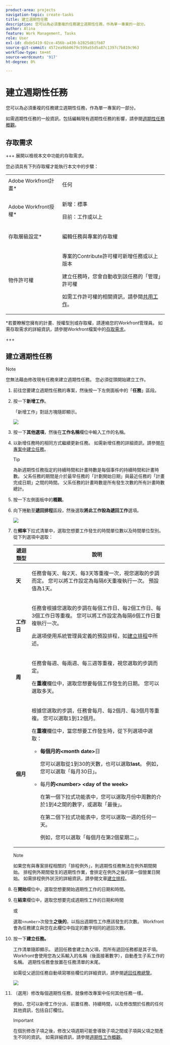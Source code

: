 ```yaml
---
product-area: projects
navigation-topic: create-tasks
title: 建立週期性任務
description: 您可以為必須重複的任務建立週期性任務，作為單一專案的一部分。
author: Alina
feature: Work Management, Tasks
role: User
exl-id: dbde5419-02ce-456b-a430-b2825d81fb87
source-git-commit: 4572ea9bb0679c599a55d5a87c1397c7b819c963
workflow-type: tm+mt
source-wordcount: '917'
ht-degree: 0%

---
```


# 建立週期性任務

<!--Audited: 01/2024-->

您可以為必須重複的任務建立週期性任務，作為單一專案的一部分。

如需週期性任務的一般資訊，包括編輯現有週期性任務的影響，請參閱[週期性任務概觀](../../../manage-work/tasks/manage-tasks/recurring-tasks-overview.md)。

## 存取需求

+++ 展開以檢視本文中功能的存取需求。

您必須具有下列存取權才能執行本文中的步驟：

<table style="table-layout:auto"> 
 <col> 
 <col> 
 <tbody> 
  <tr> 
   <td role="rowheader">Adobe Workfront計畫*</td> 
   <td> <p>任何</p> </td> 
  </tr> 
  <tr> 
   <td role="rowheader">Adobe Workfront授權*</td> 
   <td> <p>新增：標準</p> 
   <p>目前：工作或以上</p> </td> 
  </tr> 
  <tr> 
   <td role="rowheader">存取層級設定*</td> 
   <td> <p>編輯任務與專案的存取權</p> </td> 
  </tr> 
  <tr> 
   <td role="rowheader">物件許可權</td> 
   <td> <p>專案的Contribute許可權可新增任務或以上版本</p> 
   <p>建立任務時，您會自動收到該任務的「管理」許可權</p> 
   <p> 如需工作許可權的相關資訊，請參閱<a href="../../../workfront-basics/grant-and-request-access-to-objects/share-a-task.md" class="MCXref xref">共用工作</a>。</p>  </td> 
  </tr> 
 </tbody> 
</table>

&#42;若要瞭解您擁有的計畫、授權型別或存取權，請連絡您的Workfront管理員。 如需存取需求的詳細資訊，請參閱Workfront檔案中的[存取需求](/help/quicksilver/administration-and-setup/add-users/access-levels-and-object-permissions/access-level-requirements-in-documentation.md)。

+++

## 建立週期性任務

>[!NOTE]
>
>您無法藉由修改現有任務來建立週期性任務。 您必須從頭開始建立工作。

1. 前往您要建立週期性任務的專案，然後按一下左側面板中的「**任務**」區段。
1. 按一下&#x200B;**新增工作**。

   「新增工作」對話方塊隨即顯示。

   ![](assets/nwe-create-task-small-screen-350x272.png)

1. 按一下&#x200B;**其他選項**，然後在&#x200B;**工作名稱**&#x200B;欄位中輸入工作的名稱。
1. 以新增任務時的相同方式繼續更新任務。 如需新增任務的詳細資訊，請參閱[在專案中建立任務](../../../manage-work/tasks/create-tasks/create-tasks-in-project.md)。

   >[!TIP]
   >
   >   為新週期性任務指定的持續時間和計畫時數是每個事件的持續時間和計畫時數。 父系任務的期間是介於最早任務的「計劃開始日期」與最近任務的「計畫完成日期」之間的時間。 父系任務的計畫時數是所有發生次數的所有計畫時數總計。

1. 按一下左側面板中的&#x200B;**概觀**。
1. 向下捲動至&#x200B;**遞回排程**&#x200B;區段，然後選取&#x200B;**將此工作設為遞回工作**&#x200B;選項。

   ![](assets/recurrence-schedule-section-new-recurring-tasks-nwe-350x351.png)

1. 在&#x200B;**頻率**&#x200B;下拉式清單中，選取您想要工作發生的時間單位數以及時間單位型別。 從下列選項中選取：

   <table style="table-layout:auto"> 
    <col> 
    <col> 
    <thead> 
     <tr> 
      <th>遞迴類型</th> 
      <th>說明</th> 
     </tr> 
    </thead> 
    <tbody> 
     <tr> 
      <td role="rowheader"><strong>天</strong> </td> 
      <td> <p>任務會每天、每2天、每3天等重複一次，視您選取的步調而定。 您可以將工作設定為每隔6天重複執行一次。 預設值為1天。 </p> </td> 
     </tr> 
     <tr> 
      <td role="rowheader"><strong>工作日</strong> </td> 
      <td> <p> 任務會根據您選取的步調在每個工作日、每2個工作日、每3個工作日等重複。 您可以將工作設定為每隔6個工作日重複執行一次。</p> <p>此選項使用系統管理員定義的預設排程，如<a href="../../../administration-and-setup/set-up-workfront/configure-timesheets-schedules/create-schedules.md" class="MCXref xref">建立排程</a>中所述。</p> </td> 
     </tr> 
     <tr> 
      <td role="rowheader"><strong>周</strong> </td> 
      <td> <p> 任務會每週、每兩週、每三週等重複，視您選取的步調而定。</p> <p>在<strong>重複</strong>欄位中，選取您想要每個工作發生的日期。 您可以選取多天。 </p> </td> 
     </tr> 
     <tr> 
      <td role="rowheader"><strong>個月</strong> </td> 
      <td> <p>根據您選取的步調，任務會每月、每2個月、每3個月等重複。 您可以選取1到12個月。 </p> <p>在<strong>重複</strong>欄位中，當您想要工作發生時，從下列選項中選取：</p> 
       <ul> 
        <li> <p><strong>每個月的&lt;month date&gt;</strong>日 </p> <p>您可以選取從1到30的天數，也可以選取<strong>last</strong>。 例如，您可以選取「每月30日」。 </p> </li> 
        <li> <p>每月<strong>的&lt;number&gt; &lt;day of the week&gt;</strong> </p> <p>在第一個下拉式功能表中，您可以選取月份中周數的介於1到4之間的數字，或選取「最後」。 </p> <p>在第二個下拉式功能表中，您可以選取一週的任何一天。 </p> <p>例如，您可以選取「每個月在第2個星期二」。 </p> </li> 
       </ul> </td> 
     </tr> 
    </tbody> 
   </table>

   >[!NOTE]
   >
   >如果您有與專案排程相關的「排程例外」，則週期性任務無法在例外期間開始。 排程例外期間發生的週期性作業，會排定在例外之後的第一個營業日開始。 如需排程例外狀況的詳細資訊，請參閱文章[建立排程](../../../administration-and-setup/set-up-workfront/configure-timesheets-schedules/create-schedules.md)。

1. 在&#x200B;**開始**&#x200B;欄位中，選取您想要開始週期性工作的日期和時間。
1. 在&#x200B;**結束**&#x200B;欄位中，選取您想要完成週期性工作的日期和時間

   或

   選取`<number>`次發生&#x200B;**之後的**，以指出週期性工作應該發生的次數。 Workfront會為任務建立與您在此欄位中指定的數字相同的遞回次數。

1. 按一下&#x200B;**建立任務。**

   工作清單隨即顯示。 遞回任務會建立為父項，而所有遞回任務都是其子項。 Workfront會使用您為父系輸入的名稱（後面接著數字），自動產生子系工作的名稱。 週期性任務會放置在任務清單的末尾。

   如需從父遞回任務自動填寫哪些欄位的詳細資訊，請參閱[遞回任務總覽](../../../manage-work/tasks/manage-tasks/recurring-tasks-overview.md)。

   ![](assets/recurring-tasks-in-task-list-nwe-350x87.png)

1. （選用）修改每個週期性任務，就像修改專案中任何其他任務一樣。

   例如，您可以新增工作分派、前置任務、持續時間，以及修改關於任務的任何其他資訊，包括自訂欄位。

   >[!IMPORTANT]
   >
   >在個別修改子項之後，修改父項週期可能會導致子項之間或子項與父項之間產生不同的資訊。 如需詳細資訊，請參閱[週期性工作概觀](../../../manage-work/tasks/manage-tasks/recurring-tasks-overview.md)。
